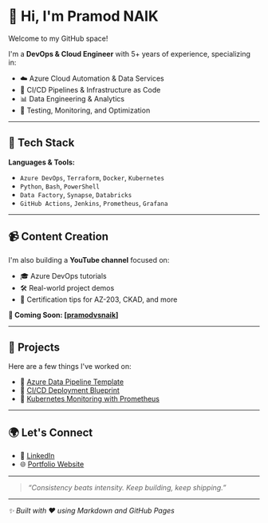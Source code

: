 # 👋 Hi, I'm Pramod NAIK

Welcome to my GitHub space!

I'm a **DevOps & Cloud Engineer** with 5+ years of experience, specializing in:

- ☁️ Azure Cloud Automation & Data Services  
- 🔄 CI/CD Pipelines & Infrastructure as Code  
- 📊 Data Engineering & Analytics  
- 🧪 Testing, Monitoring, and Optimization

---

## 🔧 Tech Stack

**Languages & Tools:**
- `Azure DevOps`, `Terraform`, `Docker`, `Kubernetes`
- `Python`, `Bash`, `PowerShell`
- `Data Factory`, `Synapse`, `Databricks`
- `GitHub Actions`, `Jenkins`, `Prometheus`, `Grafana`

---

## 📹 Content Creation

I'm also building a **YouTube channel** focused on:
- 🎓 Azure DevOps tutorials
- 🛠 Real-world project demos
- 🎯 Certification tips for AZ-203, CKAD, and more

**🎥 Coming Soon: [[pramodvsnaik](https://www.youtube.com/@pramodvsnaik)]**

---

## 💼 Projects

Here are a few things I've worked on:
- 🧩 [Azure Data Pipeline Template](#)
- 🚀 [CI/CD Deployment Blueprint](#)
- 📘 [Kubernetes Monitoring with Prometheus](#)

---

## 🌍 Let's Connect

- 💼 [LinkedIn](http://linkedin.com/in/pramodvsnaik/)
- 🌐 [Portfolio Website](https://pramodvsnaik.github.io/devops/)

---

> _“Consistency beats intensity. Keep building, keep shipping.”_

---

_✨ Built with ❤️ using Markdown and GitHub Pages_
